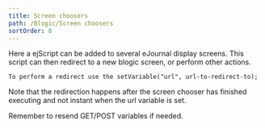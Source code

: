 ```yaml
---
title: Screen choosers
path: /Blogic/Screen choosers
sortOrder: 8
---
```


Here a ejScript can be added to several eJournal display screens. This script can then redirect to a new blogic screen, or perform other actions.


    To perform a redirect use the setVariable("url", url-to-redirect-to);

Note that the redirection happens after the screen chooser has finished executing and not instant when the url variable is set.

Remember to resend GET/POST variables if needed.


